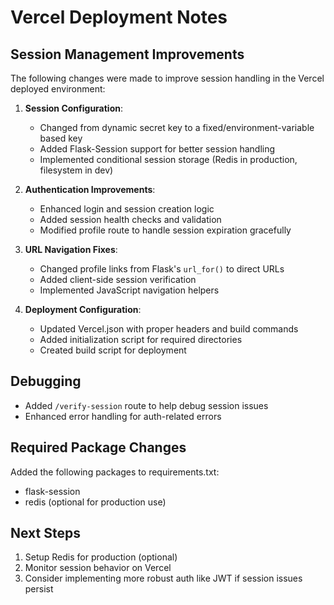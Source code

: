 # Vercel Deployment Notes

## Session Management Improvements
The following changes were made to improve session handling in the Vercel deployed environment:

1. **Session Configuration**:
   - Changed from dynamic secret key to a fixed/environment-variable based key
   - Added Flask-Session support for better session handling
   - Implemented conditional session storage (Redis in production, filesystem in dev)

2. **Authentication Improvements**:
   - Enhanced login and session creation logic
   - Added session health checks and validation
   - Modified profile route to handle session expiration gracefully

3. **URL Navigation Fixes**:
   - Changed profile links from Flask's `url_for()` to direct URLs
   - Added client-side session verification
   - Implemented JavaScript navigation helpers

4. **Deployment Configuration**:
   - Updated Vercel.json with proper headers and build commands
   - Added initialization script for required directories
   - Created build script for deployment

## Debugging
- Added `/verify-session` route to help debug session issues
- Enhanced error handling for auth-related errors

## Required Package Changes
Added the following packages to requirements.txt:
- flask-session
- redis (optional for production use)

## Next Steps
1. Setup Redis for production (optional)
2. Monitor session behavior on Vercel
3. Consider implementing more robust auth like JWT if session issues persist
